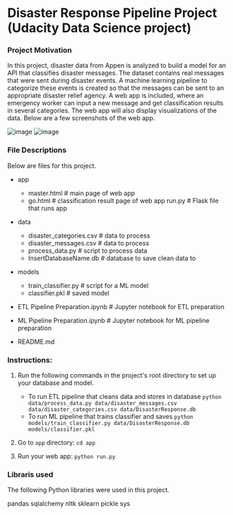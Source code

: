 # Disaster Response Pipeline Project (Udacity Data Science project)

### Project Motivation
In this project, disaster data from Appen is analyzed to build a model for an API that classifies disaster messages.
The dataset contains real messages that were sent during disaster events. A machine learning pipeline to categorize these events is created so that the messages can be sent to an appropriate disaster relief agency.
A web app is included, where an emergency worker can input a new message and get classification results in several categories. The web app will also display visualizations of the data.
Below are a few screenshots of the web app.

![image](https://user-images.githubusercontent.com/29317778/206826231-da02a791-e1a1-4faa-a6ae-cd9505dbb49a.png)
![image](https://user-images.githubusercontent.com/29317778/206826247-11c43d04-7231-4413-9776-a4a7c9faadc9.png)


### File Descriptions
Below are files for this project.
- app
    - master.html  # main page of web app
    - go.html  # classification result page of web app
    run.py  # Flask file that runs app

- data
    - disaster_categories.csv  # data to process 
    - disaster_messages.csv  # data to process
    - process_data.py # script to process data
    - InsertDatabaseName.db   # database to save clean data to

- models
    - train_classifier.py # script for a ML model
    - classifier.pkl  # saved model

- ETL Pipeline Preparation.ipynb # Jupyter notebook for ETL preparation
- ML Pipeline Preparation.ipynb # Jupyter notebook for ML pipeline preparation

- README.md


### Instructions:
1. Run the following commands in the project's root directory to set up your database and model.

    - To run ETL pipeline that cleans data and stores in database
        `python data/process_data.py data/disaster_messages.csv data/disaster_categories.csv data/DisasterResponse.db`
    - To run ML pipeline that trains classifier and saves
        `python models/train_classifier.py data/DisasterResponse.db models/classifier.pkl`

2. Go to `app` directory: `cd app`

3. Run your web app: `python run.py`

### Libraris used
The following Python libraries were used in this project.

pandas
sqlalchemy
nltk
sklearn
pickle
sys
